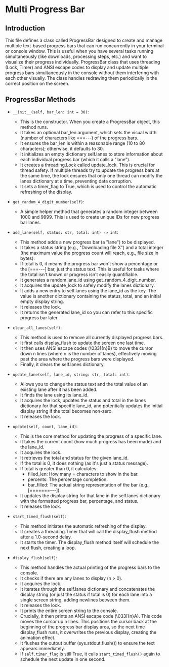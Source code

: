 # Multi Progress Bar

## Introduction

This file defines a class called ProgressBar designed to create and manage multiple text-based progress bars that can run concurrently in your terminal or console window. This is useful when you have several tasks running simultaneously (like downloads, processing steps, etc.) and want to visualize their progress individually. ProgressBar class that uses threading (Lock, Timer) and ANSI escape codes to display and update multiple progress bars simultaneously in the console without them interfering with each other visually. The class handles redrawing them periodically in the correct position on the screen.

## ProgressBar Methods

- `__init__(self, bar_len: int = 30)`:
  - This is the constructor. When you create a ProgressBar object, this method runs.
  - It takes an optional bar_len argument, which sets the visual width (number of characters like ===---) of the progress bars.
  - It ensures the bar_len is within a reasonable range (10 to 80 characters); otherwise, it defaults to 30.
  - It initializes an empty dictionary self.lanes to store information about each individual progress bar (which it calls a "lane").
  - It creates a threading.Lock called update_lock. This is crucial for thread safety. If multiple threads try to update the progress bars at the same time, the lock ensures that only one thread can modify the lanes dictionary at a time, preventing data corruption.
  - It sets a timer_flag to True, which is used to control the automatic refreshing of the display.

- `get_random_4_digit_number(self)`:
  - A simple helper method that generates a random integer between 1000 and 9999. This is used to create unique IDs for new progress bar lanes.

- `add_lane(self, status: str, total: int) -> int`:
  - This method adds a new progress bar (a "lane") to be displayed.
  - It takes a status string (e.g., "Downloading file X") and a total integer (the maximum value the progress count will reach, e.g., file size in bytes).
  - If total is 0, it means the progress bar won't show a percentage or the [===---] bar, just the status text. This is useful for tasks where the total isn't known or progress isn't easily quantifiable.
  - It generates a random lane_id using get_random_4_digit_number.
  - It acquires the update_lock to safely modify the lanes dictionary.
  - It adds a new entry to self.lanes using the lane_id as the key. The value is another dictionary containing the status, total, and an initial empty display string.
  - It releases the lock.
  - It returns the generated lane_id so you can refer to this specific progress bar later.

- `clear_all_lanes(self)`:
  - This method is used to remove all currently displayed progress bars.
  - It first calls display_flush to update the screen one last time.
  - It then uses ANSI escape codes (\033[{n}B) to move the cursor down n lines (where n is the number of lanes), effectively moving past the area where the progress bars were displayed.
  - Finally, it clears the self.lanes dictionary.

- `update_lane(self, lane_id, string: str, total: int)`:
  - Allows you to change the status text and the total value of an existing lane after it has been added.
  - It finds the lane using its lane_id.
  - It acquires the lock, updates the status and total in the lanes dictionary for that specific lane_id, and potentially updates the initial display string if the total becomes non-zero.
  - It releases the lock.

- `update(self, count, lane_id)`:
  - This is the core method for updating the progress of a specific lane.
  - It takes the current count (how much progress has been made) and the lane_id.
  - It acquires the lock.
  - It retrieves the total and status for the given lane_id.
  - If the total is 0, it does nothing (as it's just a status message).
  - If total is greater than 0, it calculates:
    - filled_len: How many = characters to show in the bar.
    - percents: The percentage completion.
    - bar_filled: The actual string representation of the bar (e.g., [=======---]).
  - It updates the display string for that lane in the self.lanes dictionary with the formatted progress bar, percentage, and status.
  - It releases the lock.

- `start_timed_flush(self)`:
  - This method initiates the automatic refreshing of the display.
  - It creates a threading.Timer that will call the display_flush method after a 1.0-second delay.
  - It starts the timer. The display_flush method itself will schedule the next flush, creating a loop.

- `display_flush(self)`:
  - This method handles the actual printing of the progress bars to the console.
  - It checks if there are any lanes to display (n > 0).
  - It acquires the lock.
  - It iterates through the self.lanes dictionary and concatenates the display string (or just the status if total is 0) for each lane into a single screen string, adding newlines between them.
  - It releases the lock.
  - It prints the entire screen string to the console.
  - Crucially, it then prints an ANSI escape code (\033[{n}A). This code moves the cursor up n lines. This positions the cursor back at the beginning of the progress bar display area, so the next time display_flush runs, it overwrites the previous display, creating the animation effect.
  - It flushes the output buffer (sys.stdout.flush()) to ensure the text appears immediately.
  - If `self.timer_flag` is still True, it calls `start_timed_flush()` again to schedule the next update in one second.
